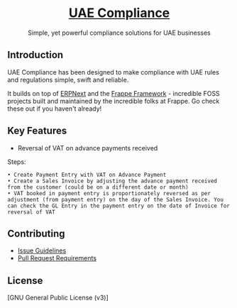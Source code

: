 <div align="center">

<h1><a href="https://blazeqatar.com">UAE Compliance</a></h1>

Simple, yet powerful compliance solutions for UAE businesses

</div>

## Introduction

UAE Compliance has been designed to make compliance with UAE rules and regulations simple, swift and reliable.

It builds on top of [ERPNext](https://github.com/frappe/erpnext) and the [Frappe Framework](https://github.com/frappe/frappe) - incredible FOSS projects built and maintained by the incredible folks at Frappe. Go check these out if you haven't already!

## Key Features

-   Reversal of VAT on advance payments received

Steps:

    • Create Payment Entry with VAT on Advance Payment
    • Create a Sales Invoice by adjusting the advance payment received from the customer (could be on a different date or month)
    • VAT booked in payment entry is proportionately reversed as per adjustment (from payment entry) on the day of the Sales Invoice. You can check the GL Entry in the payment entry on the date of Invoice for reversal of VAT



## Contributing

-   [Issue Guidelines](https://github.com/frappe/erpnext/wiki/Issue-Guidelines)
-   [Pull Request Requirements](https://github.com/frappe/erpnext/wiki/Contribution-Guidelines)

## License

[GNU General Public License (v3)]